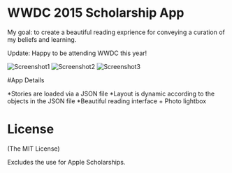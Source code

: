 # WWDC 2015 Scholarship App

My goal: to create a beautiful reading exprience for conveying a curation of my beliefs and learning. 

Update: Happy to be attending WWDC this year!


![Screenshot1](http://i.imgur.com/qa6t3BM.png) ![Screenshot2](http://i.imgur.com/68n4304.png) ![Screenshot3](http://i.imgur.com/p8pM4BK.png)

#App Details

*Stories are loaded via a JSON file
*Layout is dynamic according to the objects in the JSON file
*Beautiful reading interface + Photo lightbox

# License
(The MIT License)

Excludes the use for Apple Scholarships.


